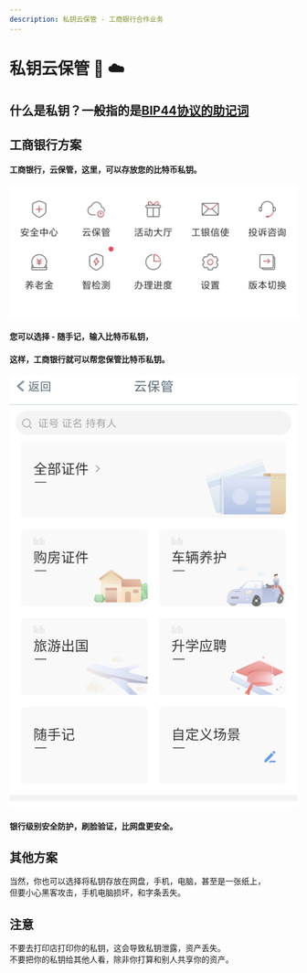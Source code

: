 ```yaml
---
description: 私钥云保管 - 工商银行合作业务
---
```


# 私钥云保管 🔑 ☁️

## 什么是私钥？一般指的是[BIP44协议的助记词](https://learnblockchain.cn/2018/09/28/hdwallet/)

## 工商银行方案

#### 工商银行，云保管，这里，可以存放您的比特币私钥。

![](../../.gitbook/assets/image%20%2822%29.png)

#### 您可以选择 - 随手记，输入比特币私钥，

#### 这样，工商银行就可以帮您保管比特币私钥。 

![](../../.gitbook/assets/image%20%2823%29.png)

#### 银行级别安全防护，刷脸验证，比网盘更安全。

## 其他方案

当然，你也可以选择将私钥存放在网盘，手机，电脑，甚至是一张纸上，  
但要小心黑客攻击，手机电脑损坏，和字条丢失。

## 注意

不要去打印店打印你的私钥，这会导致私钥泄露，资产丢失。  
不要把你的私钥给其他人看，除非你打算和别人共享你的资产。

